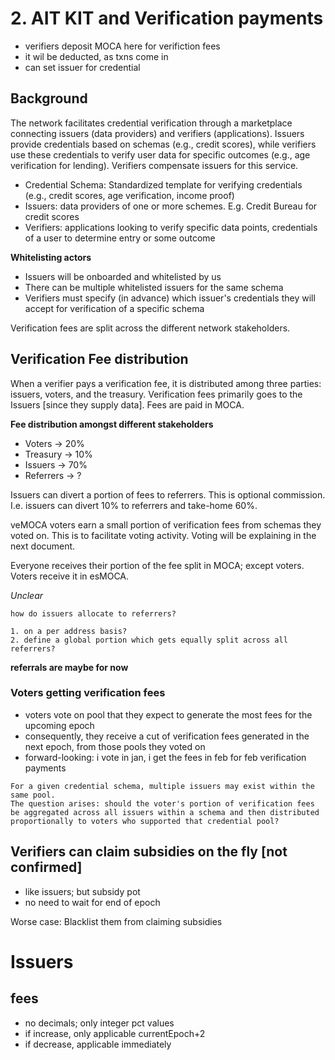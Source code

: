 # 2. AIT KIT and Verification payments

- verifiers deposit MOCA here for verifiction fees
- it wil be deducted, as txns come in
- can set issuer for credential

## Background

The network facilitates credential verification through a marketplace connecting issuers (data providers) and verifiers (applications). Issuers provide credentials based on schemas (e.g., credit scores), while verifiers use these credentials to verify user data for specific outcomes (e.g., age verification for lending). Verifiers compensate issuers for this service.

- Credential Schema: Standardized template for verifying credentials (e.g., credit scores, age verification, income proof)
- Issuers: data providers of one or more schemes. E.g. Credit Bureau for credit scores
- Verifiers: applications looking to verify specific data points, credentials of a user to determine entry or some outcome

**Whitelisting actors**

- Issuers will be onboarded and whitelisted by us
- There can be multiple whitelisted issuers for the same schema
- Verifiers must specify (in advance) which issuer's credentials they will accept for verification of a specific schema

Verification fees are split across the different network stakeholders.

## Verification Fee distribution

When a verifier pays a verification fee, it is distributed among three parties: issuers, voters, and the treasury.
Verification fees primarily goes to the Issuers [since they supply data].
Fees are paid in MOCA.

**Fee distribution amongst different stakeholders**

- Voters   -> 20%
- Treasury -> 10%
- Issuers  -> 70%
- Referrers -> ?

Issuers can divert a portion of fees to referrers. This is optional commission.
I.e. issuers can divert 10% to referrers and take-home 60%.

veMOCA voters earn a small portion of verification fees from schemas they voted on. This is to facilitate voting activity.
Voting will be explaining in the next document.

Everyone receives their portion of the fee split in MOCA; except voters.
Voters receive it in esMOCA.

*Unclear*

```smlj
how do issuers allocate to referrers?

1. on a per address basis?
2. define a global portion which gets equally split across all referrers?
```

**referrals are maybe for now**

### Voters getting verification fees

- voters vote on pool that they expect to generate the most fees for the upcoming epoch
- consequently, they receive a cut of verification fees generated in the next epoch, from those pools they voted on
- forward-looking: i vote in jan, i get the fees in feb for feb verification payments

```
For a given credential schema, multiple issuers may exist within the same pool.
The question arises: should the voter's portion of verification fees be aggregated across all issuers within a schema and then distributed proportionally to voters who supported that credential pool?
```

## Verifiers can claim subsidies on the fly [not confirmed]

- like issuers; but subsidy pot
- no need to wait for end of epoch

Worse case: Blacklist them from claiming subsidies


# Issuers

## fees 

- no decimals; only integer pct values
- if increase, only applicable currentEpoch+2
- if decrease, applicable immediately